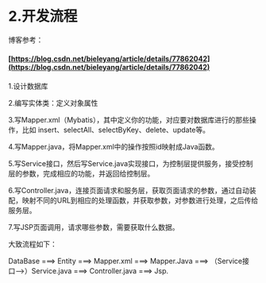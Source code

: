 # 2.开发流程

博客参考：

#### [https://blog.csdn.net/bieleyang/article/details/77862042](https://blog.csdn.net/bieleyang/article/details/77862042)

#### 

1.设计数据库

2.编写实体类：定义对象属性

3.写Mapper.xml（Mybatis），其中定义你的功能，对应要对数据库进行的那些操作，比如 insert、selectAll、selectByKey、delete、update等。

4.写Mapper.java，将Mapper.xml中的操作按照id映射成Java函数。

5.写Service接口，然后写Service.java实现接口，为控制层提供服务，接受控制层的参数，完成相应的功能，并返回给控制层。

6.写Controller.java，连接页面请求和服务层，获取页面请求的参数，通过自动装配，映射不同的URL到相应的处理函数，并获取参数，对参数进行处理，之后传给服务层。

7.写JSP页面调用，请求哪些参数，需要获取什么数据。

大致流程如下：

DataBase ===&gt; Entity ===&gt; Mapper.xml ===&gt; Mapper.Java ===&gt; （Service接口--&gt;）Service.java ===&gt; Controller.java ===&gt; Jsp.

